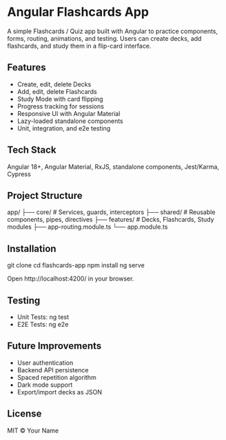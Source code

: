 # Angular Flashcards App

A simple Flashcards / Quiz app built with Angular to practice components, forms, routing, animations, and testing. Users can create decks, add flashcards, and study them in a flip-card interface.

## Features

- Create, edit, delete Decks
- Add, edit, delete Flashcards
- Study Mode with card flipping
- Progress tracking for sessions
- Responsive UI with Angular Material
- Lazy-loaded standalone components
- Unit, integration, and e2e testing

## Tech Stack

Angular 18+, Angular Material, RxJS, standalone components, Jest/Karma, Cypress

## Project Structure

app/
├── core/ # Services, guards, interceptors
├── shared/ # Reusable components, pipes, directives
├── features/ # Decks, Flashcards, Study modules
├── app-routing.module.ts
└── app.module.ts

## Installation

git clone <repo-url>
cd flashcards-app
npm install
ng serve

Open http://localhost:4200/ in your browser.

## Testing

- Unit Tests: ng test
- E2E Tests: ng e2e

## Future Improvements

- User authentication
- Backend API persistence
- Spaced repetition algorithm
- Dark mode support
- Export/import decks as JSON

## License

MIT © Your Name
